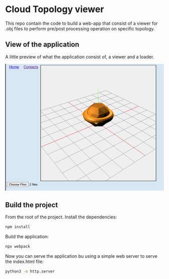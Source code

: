 # Cloud Topology viewer

This repo contain the code to build a web-app that consist of a viewer for .obj files to perform 
pre/post processing operation on specific topology.

## View of the application

A little preview of what the application consist of, a viewer and a loader.

<img src="src/images/first-graphic-iteration-of-the-project.png" >
  
## Build the project

From the root of the project. Install the dependencies:

```sh
npm install 
```

Build the application:

```sh
npx webpack
```

Now you can serve the application bu using a simple web server to serve the index.html file:

```sh
python3 -m http.server
```